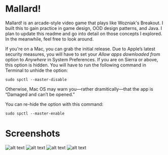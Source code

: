 # Mallard!
Mallard! is an arcade-style video game that plays like Wozniak's Breakout. I built this to gain practice in game design, OOD design patterns, and Java. I plan to update this readme and go into detail on those concepts I explored. In the meanwhile, feel free to look around. 

If you're on a Mac, you can grab the initial release. Due to Apple’s latest security measures, you will have to set your *Allow apps downloaded from* option to *Anywhere* in System Preferences. If you are on Sierra or above, this option is hidden. You will have to run the following command in Terminal to unhide the option:
```
sudo spctl --master-disable
```
Otherwise, Mac OS may warn you—rather dramitically—that the app is “Damaged and can’t be opened.”

You can re-hide the option with this command:
```
sudo spctl --master-enable
```

# Screenshots
![alt text](https://imgur.com/JXUNgtX.png)
![alt text](https://imgur.com/5fguELA.png)
![alt text](https://imgur.com/4oIWinL.png)
![alt text](https://imgur.com/IEvFiai.png)
